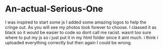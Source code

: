 # An-actual-Serious-One
I was inspired to start some js
I added some amazing logos to help the cringe out. As you will see my photos took forever to choose.
I classed it as black so it would be easier to code so dont call me racist.
wasnt too sure where to put my js so i  just put it in my html folder since it aint much. 
i think i uploaded everything correctly but then again I could be wrong.
